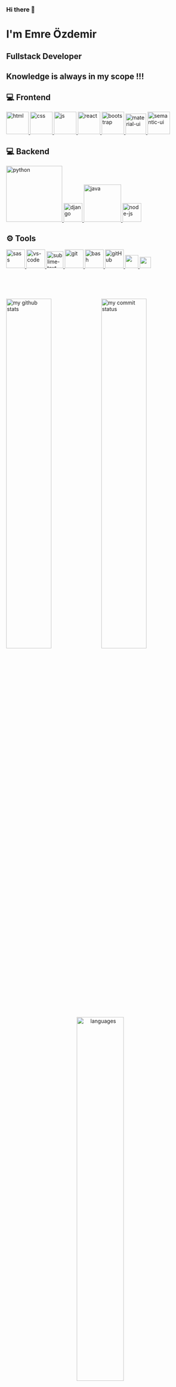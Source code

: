 ### Hi there 👋
<h1>I'm Emre Özdemir</h1>

 <h2>Fullstack Developer</h2>

 ## Knowledge is always in my scope !!! 

## 💻 Frontend

<a href="#" target="_blank"> <img src="https://user-images.githubusercontent.com/55084899/166443058-56438dc3-850b-4276-a5a4-fc62c78080f5.png" alt="html" height="60"/> </a>
<a href="#" target="_blank"> <img src="https://user-images.githubusercontent.com/55084899/166442920-ea2c5fb7-9c14-425d-afb3-dfc54e477245.png" alt="css" height="60"/> </a>
<a href="#" target="_blank"> <img src="https://cdn.icon-icons.com/icons2/2108/PNG/512/javascript_icon_130900.png" alt="js" height="60"/> </a>
<a href="#" target="_blank"> <img src="https://cdn.icon-icons.com/icons2/2415/PNG/512/react_original_wordmark_logo_icon_146375.png" alt="react" width="60"/> </a>
<a href="#" target="_blank"> <img src="https://cdn.icon-icons.com/icons2/2415/PNG/512/bootstrap_plain_wordmark_logo_icon_146620.png" alt="bootstrap" height="60"/> </a>
<a href="#" target="_blank"> <img src="https://miro.medium.com/max/1400/1*Smbj_VLH7JRp9GhLaKyiUQ.png" alt="material-ui" height="55"/> </a>
<a href="#" target="_blank"> <img src="https://react.semantic-ui.com/logo.png" alt="semantic-ui" height="60"/> </a>

## 💻 Backend

<a href="#" target="_blank"> <img src="https://www.python.org/static/img/python-logo.png" alt="python" width="150"/> </a>
<a href="#" target="_blank"> <img src="https://www.djangoproject.com/m/img/logos/django-logo-negative.png" alt="django" height="50"/> </a>
<a href="#" target="_blank"> <img src="https://cdn.icon-icons.com/icons2/2699/PNG/512/java_logo_icon_168609.png" alt="java" width="100"/> </a>
<a href="#" target="_blank"> <img src="https://cdn.icon-icons.com/icons2/2415/PNG/512/nodejs_original_logo_icon_146411.png" alt="node-js" height="50"/> </a>
<!--<a href="#" target="_blank"> <img src="https://cdn.buttercms.com/4XpulFfySpWyYTXuaVL2" alt="express" height="50" /> </a>-->
<!--<a href="#" target="_blank"> <img src="https://miro.medium.com/max/900/1*o5FmjKTPdJTbhGE2MIjo6w.jpeg" alt="spring-boot" width="90"/> </a>-->

## ⚙ Tools

<a href="#" target="_blank"> <img src="https://user-images.githubusercontent.com/55084899/166443219-ba185b82-45be-4c67-b762-92634f814dbb.png" alt="sass" height="50"/> </a> 
<a href="#" target="_blank"> <img src="https://www.pngitem.com/pimgs/m/80-800968_vscode-visual-studio-logo-png-transparent-png.png" alt="vs-code" height="50"/> </a> 
<a href="#" target="_blank"> <img src="https://cdn.icon-icons.com/icons2/1381/PNG/512/sublimetext_94866.png" alt="sublime-text" height="45"/> </a> 
<a href="#" target="_blank"> <img src="https://www.vectorlogo.zone/logos/git-scm/git-scm-icon.svg" alt="git" height="50"/> </a> 
<a href="#" target="_blank"> <img src="https://www.vectorlogo.zone/logos/gnu_bash/gnu_bash-icon.svg" alt="bash" height="50"/> </a> 
<a href="#" target="_blank"> <img src="https://user-images.githubusercontent.com/55084899/166443514-4dda6cf2-f0c8-47ef-b06b-27fabf2aa81c.png" alt="gitHub" height="50"/> </a> 
<a href="#" target="_blank"> <img src="https://img.shields.io/badge/jira-1e90ff.svg?&style=for-the-badge&logo=jira&logoColor=white" height="35"/> </a> 
<a href="#" target="_blank"> <img src="https://upload.wikimedia.org/wikipedia/commons/thumb/b/b9/Slack_Technologies_Logo.svg/1280px-Slack_Technologies_Logo.svg.png" height="30"/> </a> 
<!--<a href="#" target="_blank"> <img src="https://www.flaticon.com/svg/static/icons/svg/919/919832.svg" alt="ts" height="50"/> </a> -->
<!--<a href="#" target="_blank"> <img src="https://img.icons8.com/color/452/visual-studio-2019.png" alt="visual-studio" height="50"/> </a> -->
<!--<a href="#" target="_blank"> <img src="https://github.com/xkendx/xkendx/blob/main/eclipse.png" alt="eclipse" height="40"/> </a>--> 
<br>
<br>
<br>

<!-- This repository helps you to easily review the projects in my profile. 
[Click Here](https://E-Ozdemir.github.io/Index-Of-GitHub-Profile/) -->

<p align="left">
<img src="https://github-readme-stats.vercel.app/api?username=E-Ozdemir&theme=chartreuse-dark" alt="my github stats" width="49%"/>&nbsp;
<img src="https://github-readme-streak-stats.herokuapp.com/?user=E-Ozdemir&theme=chartreuse-dark" alt="my commit status" width="49%" /> </p>
<p align="center"> <img src="https://github-readme-stats.vercel.app/api/top-langs/?username=himmelkonig&theme=chartreuse-dark&layout=compact" alt="languages" width="50%" > </p>

[![](https://img.shields.io/badge/linkedin-%230077B5.svg?&style=for-the-badge&logo=linkedin&logoColor=white)](https://www.linkedin.com/in/ozdemir-emre/)
<!-- [![](https://img.shields.io/badge/medium-%2312100E.svg?&style=for-the-badge&logo=medium&logoColor=white)](https://#######.medium.com/)
[![](https://img.shields.io/badge/twitter-%231DA1F2.svg?&style=for-the-badge&logo=twitter&logoColor=white)](https://twitter.com/#######) -->

- 📫 How to reach me with email: ozzdemir.emre@gmx.de

- 🔭 I’m currently working on frontend and mobile app development (JavaScript | React )
- 🌱 I’m currently learning backend development (Django)
- 👯 I’m looking to collaborate on open source projects
- 💬 Ask me about anything that you want to learn

<!-- ## Medium Articles

- [JavaScript Destructuring assignment — write less, do more](https://habibkc71.medium.com/javascript-destructuring-assignment-write-less-do-more-7046ee528470)
- [JavaScript Arrow Function Kullanımı](https://habibkc71.medium.com/javascript-arrow-function-kullan%C4%B1m%C4%B1-473856364486)
- [Javascript let, const Kullanımı](https://habibkc71.medium.com/javascript-let-const-kullan%C4%B1m%C4%B1-25bd1253d679) -->


<!--
**E-Ozdemir/E-Ozdemir** is a ✨ _special_ ✨ repository because its `README.md` (this file) appears on your GitHub profile.

Here are some ideas to get you started:

- 🔭 I’m currently working on ...
- 🌱 I’m currently learning ...
- 👯 I’m looking to collaborate on ...
- 🤔 I’m looking for help with ...
- 💬 Ask me about ...
- 📫 How to reach me: ...
- 😄 Pronouns: ...
- ⚡ Fun fact: ...
-->
